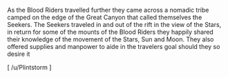 As the Blood Riders travelled further they came across a nomadic tribe camped on the edge of the Great Canyon that called themselves the Seekers. The Seekers traveled in and out of the rift in the view of the Stars, in return for some of the mounts of the Blood Riders they happily shared their knowledge of the movement of the Stars, Sun and Moon. They also offered supplies and manpower to aide in the travelers goal should they so desire it

\[ /u/Plintstorm \]